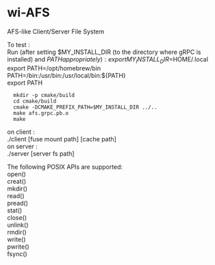# wi-AFS
AFS-like Client/Server File System

To test :   
  Run (after setting $MY_INSTALL_DIR (to the directory where gRPC is installed) and $PATH appropriately):  
      export MY_INSTALL_DIR=$HOME/.local
      export PATH=/opt/homebrew/bin  
      PATH=/bin:/usr/bin:/usr/local/bin:${PATH}                     
      export PATH     
            
      mkdir -p cmake/build  
      cd cmake/build  
      cmake -DCMAKE_PREFIX_PATH=$MY_INSTALL_DIR ../..  
      make afs.grpc.pb.o  
      make  
      
  on client :    
    ./client [fuse mount path] [cache path]  
	on server :   
	./server [server fs path]

  The following POSIX APIs are supported:  
   open()  
   creat()  
   mkdir()  
   read()  
   pread()  
   stat()  
   close()     
  unlink()   
  rmdir()   
  write()   
  pwrite()   
  fsync()    





